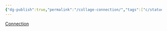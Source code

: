 ```yaml
---
{"dg-publish":true,"permalink":"/collage-connection/","tags":["c/statue","c/stairs","c/abstract","c/red","c/blue"],"created":"2024-01-03T13:50:20.342-05:00","updated":"2024-01-03T13:51:10.772-05:00"}
---
```



[Connection](https://www.instagram.com/p/CIqopxRhe2b/)

